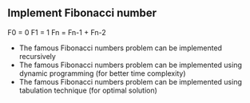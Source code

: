 ## Implement Fibonacci number
F0 = 0
F1 = 1
Fn = Fn-1 + Fn-2
- The famous Fibonacci numbers problem can be implemented recursively
- The famous Fibonacci numbers problem can be implemented using dynamic programming (for better time complexity)
- The famous Fibonacci numbers problem can be implemented using tabulation technique (for optimal solution)